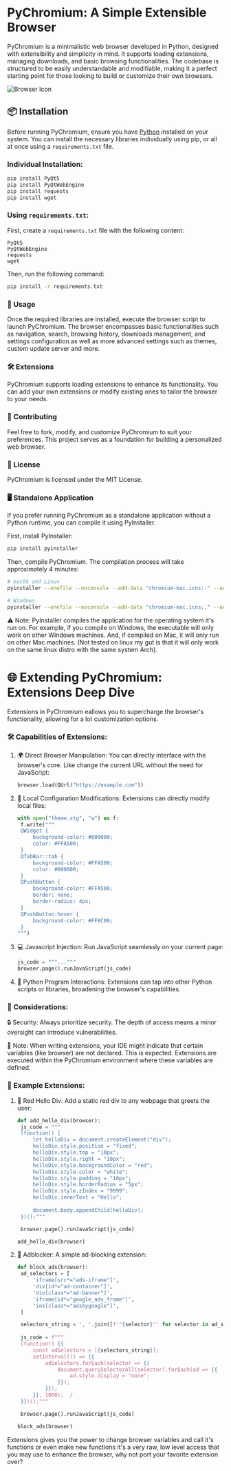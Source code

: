 # PyChromium: A Simple Extensible Browser

PyChromium is a minimalistic web browser developed in Python, designed with extensibility and simplicity in mind. It supports loading extensions, managing downloads, and basic browsing functionalities. The codebase is structured to be easily understandable and modifiable, making it a perfect starting point for those looking to build or customize their own browsers.

![Browser Icon](chromium.ico)

## 📦 Installation

Before running PyChromium, ensure you have [Python](https://www.python.org/downloads/) installed on your system. You can install the necessary libraries individually using pip, or all at once using a `requirements.txt` file.

### Individual Installation:

```bash
pip install PyQt5
pip install PyQtWebEngine
pip install requests
pip install wget
```
### Using `requirements.txt`:

First, create a `requirements.txt` file with the following content:

```plaintext
PyQt5
PyQtWebEngine
requests
wget
```
Then, run the following command:

```bash
pip install -r requirements.txt
```

### 🚀 Usage

Once the required libraries are installed, execute the browser script to launch PyChromium. The browser encompasses basic functionalities such as navigation, search, browsing history, downloads management, and settings configuration as well as more advanced settings such as themes, custom update server and more.

### 🛠️ Extensions

PyChromium supports loading extensions to enhance its functionality. You can add your own extensions or modify existing ones to tailor the browser to your needs.

### 🤝 Contributing

Feel free to fork, modify, and customize PyChromium to suit your preferences. This project serves as a foundation for building a personalized web browser.

### 📄 License

PyChromium is licensed under the MIT License.

### 🖥️ Standalone Application

If you prefer running PyChromium as a standalone application without a Python runtime, you can compile it using PyInstaller.

First, install PyInstaller:
```bash
pip install pyinstaller
```

Then, compile PyChromium. The compilation process will take approximately 4 minutes:
```bash
# macOS and Linux
pyinstaller --onefile --noconsole --add-data "chromium-mac.icns:." --add-data "chromium-no-bg.icns:." --add-data "chromium-old.ico:." --add-data "chromium.ico:." --add-data "Icons:Icons" --icon=chromium-mac.icns chromium.py

# Windows
pyinstaller --onefile --noconsole --add-data "chromium-mac.icns;." --add-data "chromium-no-bg.icns;." --add-data "chromium-old.ico;." --add-data "chromium.ico;." --add-data "Icons;Icons" --icon=chromium.ico chromium.py
```

⚠️ Note: PyInstaller compiles the application for the operating system it's run on. For example, if you compile on Windows, the executable will only work on other Windows machines. And, if compiled on Mac, it will only run on other Mac machines. (Not tested on linux my gut is that it will only work on the same linux distro with the same system Arch).

# 🌐 Extending PyChromium: Extensions Deep Dive

Extensions in PyChromium eallows you to supercharge the browser's functionality, allowing for a lot customization options.

### 🛠️ Capabilities of Extensions:

1. 🌍 Direct Browser Manipulation: You can directly interface with the browser's core. Like change the current URL without the need for JavaScript:
   ```python
   browser.load(QUrl("https://example.com"))
   ````

2. 🎨 Local Configuration Modifications: Extensions can directly modify local files:
   ```python
   with open("theme.stg", "w") as f:
    f.write("""
    QWidget {
        background-color: #000000;  
        color: #FFA500;  
    }
    QTabBar::tab {
        background-color: #FFA500;  
        color: #000000;  
    }
    QPushButton {
        background-color: #FFA500;  
        border: none;
        border-radius: 4px;
    }
    QPushButton:hover {
        background-color: #FF8C00;  
    }
   """)  
   ```
3. 💻 Javascript Injection: Run JavaScript seamlessly on your current page:
   ```python
   js_code = """..."""
   browser.page().runJavaScript(js_code)
   ```

4. 🐍 Python Program Interactions: Extensions can tap into other Python scripts or libraries, broadening the browser's capabilities.

### 🚧 Considerations:

🔒 Security: Always prioritize security. The depth of access means a minor oversight can introduce vulnerabilities.

📝 Note: When writing extensions, your IDE might indicate that certain variables (like browser) are not declared. This is expected. Extensions are executed within the PyChromium environment where these variables are defined.

### 📖 Example Extensions:

1. 🔴 Red Hello Div: Add a static red div to any webpage that greets the user:
   
   ```python
   def add_hello_div(browser):
    js_code = """
    (function() {
        let helloDiv = document.createElement("div");
        helloDiv.style.position = "fixed";
        helloDiv.style.top = "10px";
        helloDiv.style.right = "10px";
        helloDiv.style.backgroundColor = "red";
        helloDiv.style.color = "white";
        helloDiv.style.padding = "10px";
        helloDiv.style.borderRadius = "5px";
        helloDiv.style.zIndex = "9999";  
        helloDiv.innerText = "Hello";
        
        document.body.appendChild(helloDiv);
    })();"""

    browser.page().runJavaScript(js_code)

   add_hello_div(browser)
   ```

2. 🚫 Adblocker: A simple ad-blocking extension:
   ```python
   def block_ads(browser):
    ad_selectors = [
        'iframe[src*="ads-iframe"]',
        'div[id*="ad-container"]',
        'div[class*="ad-banner"]',
        'iframe[id*="google_ads_frame"]',
        'ins[class*="adsbygoogle"]',
    ]

    selectors_string = ', '.join([f'"{selector}"' for selector in ad_selectors])
    
    js_code = f"""
    (function() {{
        const adSelectors = [{selectors_string}];
        setInterval(() => {{
            adSelectors.forEach(selector => {{
                document.querySelectorAll(selector).forEach(ad => {{
                    ad.style.display = "none";
                }});
            }});
        }}, 1000);  /
    }})();"""

    browser.page().runJavaScript(js_code)

   block_ads(browser)
   ```

Extensions gives you the power to change browser variables and call it's functions or even make new functions it's a very raw, low level access that you may use to enhance the browser, why not port your favorite extension over?

